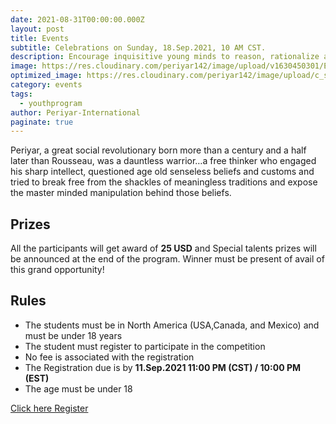 ```yaml
---
date: 2021-08-31T00:00:00.000Z
layout: post
title: Events
subtitle: Celebrations on Sunday, 18.Sep.2021, 10 AM CST.
description: Encourage inquisitive young minds to reason, rationalize and fearlessly ask questions especially when something does not connect with the intellect…
image: https://res.cloudinary.com/periyar142/image/upload/v1630450301/Events_v5cbtp.jpg
optimized_image: https://res.cloudinary.com/periyar142/image/upload/c_scale,w_380/v1630450301/Events_v5cbtp.jpg
category: events
tags:
  - youthprogram
author: Periyar-International
paginate: true
---
```


Periyar, a great social revolutionary born more than a century and a half later than Rousseau, was a dauntless warrior…a free thinker who engaged his sharp intellect, questioned age old senseless beliefs and customs and tried to break free from the shackles of meaningless traditions and expose the master minded manipulation behind those beliefs. 



## Prizes

All the participants will get award of <strong>25 USD</strong> and Special talents prizes will be announced at the end of the program. Winner must be present of avail of this grand opportunity!

<!-- 
<table>
<tbody>
  <tr>
    <td colspan=2><center><strong>Ages 5-10</strong></center></td>
  </tr>
  <tr>
    <td>First Place</td>
    <td>100 USD</td>
  </tr>
   <tr>
    <td>Second Prize</td>
    <td>75 USD</td>
  </tr>
   <tr>
    <td>Third Prize</td>
    <td>50 USD</td>
  </tr>
</tbody>
</table>
-->

## Rules

* The students must be in North America (USA,Canada, and Mexico) and must be under 18 years
* The student must register to participate in the competition
* No fee is associated with the registration
* The Registration due is by <strong>11.Sep.2021 11:00 PM (CST) / 10:00 PM (EST)</strong>
* The age must be under 18

<a  href="https://www.periyar143.info/register/">Click here Register</a>







